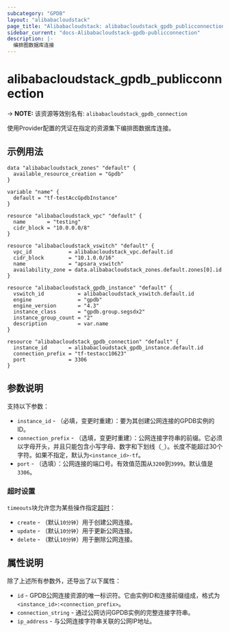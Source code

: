 ```yaml
---
subcategory: "GPDB"
layout: "alibabacloudstack"
page_title: "Alibabacloudstack: alibabacloudstack_gpdb_publicconnection"
sidebar_current: "docs-Alibabacloudstack-gpdb-publicconnection"
description: |- 
  编排图数据库连接
---
```


# alibabacloudstack_gpdb_publicconnection
-> **NOTE:** 该资源等效别名有: `alibabacloudstack_gpdb_connection`

使用Provider配置的凭证在指定的资源集下编排图数据库连接。

## 示例用法

```hcl
data "alibabacloudstack_zones" "default" {
  available_resource_creation = "Gpdb"
}

variable "name" {
  default = "tf-testAccGpdbInstance"
}

resource "alibabacloudstack_vpc" "default" {
  name       = "testing"
  cidr_block = "10.0.0.0/8"
}

resource "alibabacloudstack_vswitch" "default" {
  vpc_id            = alibabacloudstack_vpc.default.id
  cidr_block        = "10.1.0.0/16"
  name              = "apsara_vswitch"
  availability_zone = data.alibabacloudstack_zones.default.zones[0].id
}

resource "alibabacloudstack_gpdb_instance" "default" {
  vswitch_id           = alibabacloudstack_vswitch.default.id
  engine               = "gpdb"
  engine_version       = "4.3"
  instance_class       = "gpdb.group.segsdx2"
  instance_group_count = "2"
  description          = var.name
}

resource "alibabacloudstack_gpdb_connection" "default" {
  instance_id       = alibabacloudstack_gpdb_instance.default.id
  connection_prefix = "tf-testacc10623"
  port              = 3306
}
```

## 参数说明

支持以下参数：

* `instance_id` - （必填，变更时重建）：要为其创建公网连接的GPDB实例的ID。
* `connection_prefix` - （选填，变更时重建）：公网连接字符串的前缀。它必须以字母开头，并且只能包含小写字母、数字和下划线（`_`）。长度不能超过30个字符。如果不指定，默认为`<instance_id>-tf`。
* `port` - （选填）：公网连接的端口号。有效值范围从`3200`到`3999`。默认值是`3306`。

### 超时设置

`timeouts`块允许您为某些操作指定[超时](https://www.terraform.io/docs/configuration-0-11/resources.html#timeouts)：

* `create` - （默认`10分钟`）用于创建公网连接。
* `update` - （默认`10分钟`）用于更新公网连接。
* `delete` - （默认`10分钟`）用于删除公网连接。

## 属性说明

除了上述所有参数外，还导出了以下属性：

* `id` - GPDB公网连接资源的唯一标识符。它由实例ID和连接前缀组成，格式为`<instance_id>:<connection_prefix>`。
* `connection_string` - 通过公网访问GPDB实例的完整连接字符串。
* `ip_address` - 与公网连接字符串关联的公网IP地址。
